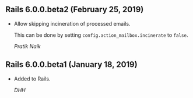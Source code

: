 ## Rails 6.0.0.beta2 (February 25, 2019) ##

*   Allow skipping incineration of processed emails.

    This can be done by setting `config.action_mailbox.incinerate` to `false`.

    *Pratik Naik*

## Rails 6.0.0.beta1 (January 18, 2019) ##

*   Added to Rails.

    *DHH*
